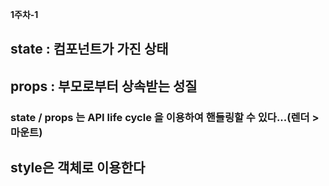 **1주차-1**

## state : 컴포넌트가 가진 상태

## props : 부모로부터 상속받는 성질

### state / props 는 API life cycle 을 이용하여 핸들링할 수 있다...(렌더 > 마운트)

## style은 객체로 이용한다
